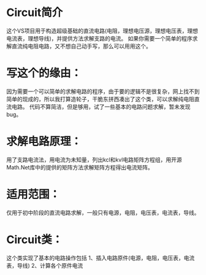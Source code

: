 # Circuit简介
这个VS项目用于构造超级基础的直流电路(电阻，理想电压源，理想电压表，理想电流表，理想导线)，并提供方法求解支路的电流。
如果你需要一个简单的程序求解直流纯电阻电路，又不想自己动手写，那么可以用用这个。

# 写这个的缘由：
因为需要一个可以简单的求解电路的程序，由于要的逻辑不是很复杂，网上找不到简单的现成的，所以我打算造轮子，干脆东拼西凑出了这个类，可以求解纯电阻直流电路。
代码不算简洁，但是够用，试了一些基本的电路问题求解，暂未发现bug。

# 求解电路原理：
用了支路电流法，用电流为未知量，列出kcl和kvl电路矩阵方程组，用开源Math.Net库中的提供的矩阵方法求解矩阵方程得出电流矩阵。

# 适用范围：
仅用于初中阶段的直流电路求解，一般只有电源，电阻，电压表，电流表，导线。

# Circuit类：
这个类实现了基本的电路操作包括
1、插入电路原件(电源，电阻，电压表，电流表，导线)
2、计算各个原件电流
